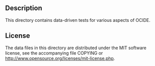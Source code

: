 Description
------------

This directory contains data-driven tests for various aspects of OCIDE.

License
--------

The data files in this directory are distributed under the MIT software
license, see the accompanying file COPYING or
http://www.opensource.org/licenses/mit-license.php.

